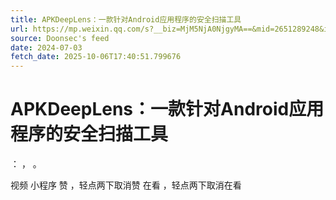 ```yaml
---
title: APKDeepLens：一款针对Android应用程序的安全扫描工具
url: https://mp.weixin.qq.com/s?__biz=MjM5NjA0NjgyMA==&mid=2651289248&idx=4&sn=4aa49ef38ce0c410763463561b6812ed
source: Doonsec's feed
date: 2024-07-03
fetch_date: 2025-10-06T17:40:51.799676
---
```


# APKDeepLens：一款针对Android应用程序的安全扫描工具

：
，
。

视频
小程序
赞
，轻点两下取消赞
在看
，轻点两下取消在看
